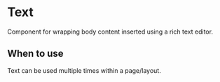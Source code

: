 # Text

Component for wrapping body content inserted using a rich text editor.

## When to use

Text can be used multiple times within a page/layout.
